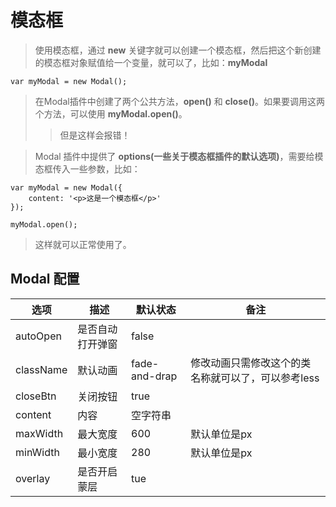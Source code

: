 # 模态框  
> 使用模态框，通过 **new** 关键字就可以创建一个模态框，然后把这个新创建的模态框对象赋值给一个变量，就可以了，比如：**myModal**  

`var myModal = new Modal();`  

> 在Modal插件中创建了两个公共方法，**open()** 和 **close()**。如果要调用这两个方法，可以使用 **myModal.open()**。  
>>  但是这样会报错！  

> Modal 插件中提供了 **options(一些关于模态框插件的默认选项)**，需要给模态框传入一些参数，比如：  

```
var myModal = new Modal({
    content: '<p>这是一个模态框</p>'
});

myModal.open();
```

> 这样就可以正常使用了。

## Modal 配置  
|   选项    |   描述    |   默认状态    |   备注    |  
| --------- | -------- | ------------- | -------- |
|autoOpen   |   是否自动打开弹窗    |   false   |  
|className  |   默认动画           |   fade-and-drap    |  修改动画只需修改这个的类名称就可以了，可以参考less   |
|closeBtn   |   关闭按钮           |    true    |  
|content    |   内容               |    空字符串    |  
|maxWidth   |   最大宽度           |    600 |   默认单位是px    |  
|minWidth   |   最小宽度           |    280 |   默认单位是px    |  
|overlay    |   是否开启蒙层        |   tue |  
